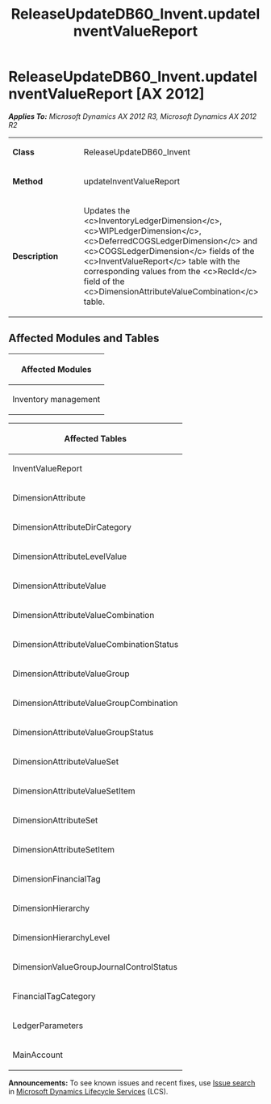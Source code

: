﻿---
title: ReleaseUpdateDB60_Invent.updateInventValueReport
TOCTitle: ReleaseUpdateDB60_Invent.updateInventValueReport
ms:assetid: 3ad43ed8-6d3b-9232-23d1-3f2ad87e8d31
ms:mtpsurl: https://msdn.microsoft.com/en-us/library/JJ685262(v=AX.60)
ms:contentKeyID: 49707714
ms.date: 05/18/2015
mtps_version: v=AX.60
---

# ReleaseUpdateDB60\_Invent.updateInventValueReport [AX 2012]


_**Applies To:** Microsoft Dynamics AX 2012 R3, Microsoft Dynamics AX 2012 R2_

<table>
<colgroup>
<col style="width: 50%" />
<col style="width: 50%" />
</colgroup>
<tbody>
<tr class="odd">
<td><p><strong>Class</strong></p></td>
<td><p>ReleaseUpdateDB60_Invent</p></td>
</tr>
<tr class="even">
<td><p><strong>Method</strong></p></td>
<td><p>updateInventValueReport</p></td>
</tr>
<tr class="odd">
<td><p><strong>Description</strong></p></td>
<td><p>Updates the &lt;c&gt;InventoryLedgerDimension&lt;/c&gt;, &lt;c&gt;WIPLedgerDimension&lt;/c&gt;, &lt;c&gt;DeferredCOGSLedgerDimension&lt;/c&gt; and &lt;c&gt;COGSLedgerDimension&lt;/c&gt; fields of the &lt;c&gt;InventValueReport&lt;/c&gt; table with the corresponding values from the &lt;c&gt;RecId&lt;/c&gt; field of the &lt;c&gt;DimensionAttributeValueCombination&lt;/c&gt; table.</p></td>
</tr>
</tbody>
</table>


## Affected Modules and Tables

<table>
<colgroup>
<col style="width: 100%" />
</colgroup>
<thead>
<tr class="header">
<th><p>Affected Modules</p></th>
</tr>
</thead>
<tbody>
<tr class="odd">
<td><p>Inventory management</p></td>
</tr>
</tbody>
</table>


<table>
<colgroup>
<col style="width: 100%" />
</colgroup>
<thead>
<tr class="header">
<th><p>Affected Tables</p></th>
</tr>
</thead>
<tbody>
<tr class="odd">
<td><p>InventValueReport</p></td>
</tr>
<tr class="even">
<td><p>DimensionAttribute</p></td>
</tr>
<tr class="odd">
<td><p>DimensionAttributeDirCategory</p></td>
</tr>
<tr class="even">
<td><p>DimensionAttributeLevelValue</p></td>
</tr>
<tr class="odd">
<td><p>DimensionAttributeValue</p></td>
</tr>
<tr class="even">
<td><p>DimensionAttributeValueCombination</p></td>
</tr>
<tr class="odd">
<td><p>DimensionAttributeValueCombinationStatus</p></td>
</tr>
<tr class="even">
<td><p>DimensionAttributeValueGroup</p></td>
</tr>
<tr class="odd">
<td><p>DimensionAttributeValueGroupCombination</p></td>
</tr>
<tr class="even">
<td><p>DimensionAttributeValueGroupStatus</p></td>
</tr>
<tr class="odd">
<td><p>DimensionAttributeValueSet</p></td>
</tr>
<tr class="even">
<td><p>DimensionAttributeValueSetItem</p></td>
</tr>
<tr class="odd">
<td><p>DimensionAttributeSet</p></td>
</tr>
<tr class="even">
<td><p>DimensionAttributeSetItem</p></td>
</tr>
<tr class="odd">
<td><p>DimensionFinancialTag</p></td>
</tr>
<tr class="even">
<td><p>DimensionHierarchy</p></td>
</tr>
<tr class="odd">
<td><p>DimensionHierarchyLevel</p></td>
</tr>
<tr class="even">
<td><p>DimensionValueGroupJournalControlStatus</p></td>
</tr>
<tr class="odd">
<td><p>FinancialTagCategory</p></td>
</tr>
<tr class="even">
<td><p>LedgerParameters</p></td>
</tr>
<tr class="odd">
<td><p>MainAccount</p></td>
</tr>
</tbody>
</table>

  
**Announcements:** To see known issues and recent fixes, use [Issue search](http://go.microsoft.com/fwlink/?linkid=389258) in [Microsoft Dynamics Lifecycle Services](http://go.microsoft.com/fwlink/?linkid=306505) (LCS).


